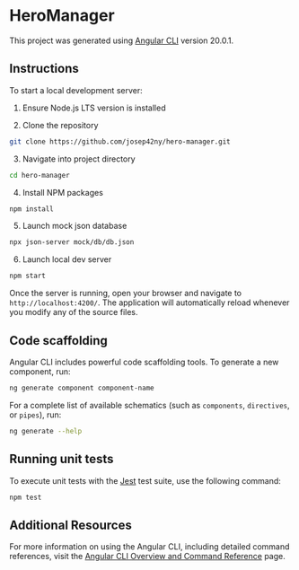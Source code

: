 # HeroManager

This project was generated using [Angular CLI](https://github.com/angular/angular-cli) version 20.0.1.

## Instructions

To start a local development server:

1. Ensure Node.js LTS version is installed

2. Clone the repository

```bash
git clone https://github.com/josep42ny/hero-manager.git
```

3. Navigate into project directory

```bash
cd hero-manager
```

4. Install NPM packages

```bash
npm install
```

5. Launch mock json database

```bash
npx json-server mock/db/db.json
```

6. Launch local dev server

```bash
npm start
```

Once the server is running, open your browser and navigate to `http://localhost:4200/`. The application will automatically reload whenever you modify any of the source files.

## Code scaffolding

Angular CLI includes powerful code scaffolding tools. To generate a new component, run:

```bash
ng generate component component-name
```

For a complete list of available schematics (such as `components`, `directives`, or `pipes`), run:

```bash
ng generate --help
```

## Running unit tests

To execute unit tests with the [Jest](https://github.com/jestjs/jest) test suite, use the following command:

```bash
npm test
```

## Additional Resources

For more information on using the Angular CLI, including detailed command references, visit the [Angular CLI Overview and Command Reference](https://angular.dev/tools/cli) page.
